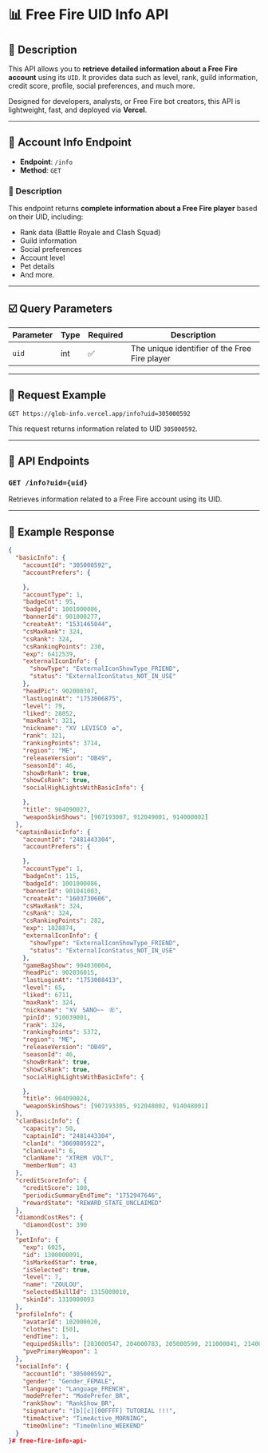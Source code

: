 # 📊 Free Fire UID Info API

## 📝 Description

This API allows you to **retrieve detailed information about a Free Fire account** using its `UID`. It provides data such as level, rank, guild information, credit score, profile, social preferences, and much more.

Designed for developers, analysts, or Free Fire bot creators, this API is lightweight, fast, and deployed via **Vercel**.

---

## 🪪 Account Info Endpoint

-   **Endpoint**: `/info`
-   **Method**: `GET`

### 📌 Description

This endpoint returns **complete information about a Free Fire player** based on their UID, including:
-   Rank data (Battle Royale and Clash Squad)
-   Guild information
-   Social preferences
-   Account level
-   Pet details
-   And more.

---

## ☑️ Query Parameters

| Parameter | Type | Required | Description |
|---|---|---|---|
| `uid` | int | ✅ | The unique identifier of the Free Fire player |

---

## 📨 Request Example

`GET https://glob-info.vercel.app/info?uid=305000592`

This request returns information related to UID `305000592`.

---

## 🔁 API Endpoints

### `GET /info?uid={uid}`

Retrieves information related to a Free Fire account using its UID.

---

## 🔄 Example Response

```json
{
  "basicInfo": {
    "accountId": "305000592",
    "accountPrefers": {

    },
    "accountType": 1,
    "badgeCnt": 95,
    "badgeId": 1001000086,
    "bannerId": 901000277,
    "createAt": "1531465844",
    "csMaxRank": 324,
    "csRank": 324,
    "csRankingPoints": 230,
    "exp": 6412539,
    "externalIconInfo": {
      "showType": "ExternalIconShowType_FRIEND",
      "status": "ExternalIconStatus_NOT_IN_USE"
    },
    "headPic": 902000307,
    "lastLoginAt": "1753006875",
    "level": 79,
    "liked": 28052,
    "maxRank": 321,
    "nickname": "XVㅤLEVISCOㅤ✿",
    "rank": 321,
    "rankingPoints": 3714,
    "region": "ME",
    "releaseVersion": "OB49",
    "seasonId": 46,
    "showBrRank": true,
    "showCsRank": true,
    "socialHighLightsWithBasicInfo": {

    },
    "title": 904090027,
    "weaponSkinShows": [907193007, 912049001, 914000002]
  },
  "captainBasicInfo": {
    "accountId": "2481443304",
    "accountPrefers": {

    },
    "accountType": 1,
    "badgeCnt": 115,
    "badgeId": 1001000086,
    "bannerId": 901041003,
    "createAt": "1603730606",
    "csMaxRank": 324,
    "csRank": 324,
    "csRankingPoints": 282,
    "exp": 1828874,
    "externalIconInfo": {
      "showType": "ExternalIconShowType_FRIEND",
      "status": "ExternalIconStatus_NOT_IN_USE"
    },
    "gameBagShow": 904030004,
    "headPic": 902036015,
    "lastLoginAt": "1753008413",
    "level": 65,
    "liked": 6711,
    "maxRank": 324,
    "nickname": "ӾVㅤSANO̴̴ㅤ㊧",
    "pinId": 910039001,
    "rank": 324,
    "rankingPoints": 5372,
    "region": "ME",
    "releaseVersion": "OB49",
    "seasonId": 46,
    "showBrRank": true,
    "showCsRank": true,
    "socialHighLightsWithBasicInfo": {

    },
    "title": 904090024,
    "weaponSkinShows": [907193305, 912048002, 914048001]
  },
  "clanBasicInfo": {
    "capacity": 50,
    "captainId": "2481443304",
    "clanId": "3069805922",
    "clanLevel": 6,
    "clanName": "XTREMㅤVOLT",
    "memberNum": 43
  },
  "creditScoreInfo": {
    "creditScore": 100,
    "periodicSummaryEndTime": "1752947646",
    "rewardState": "REWARD_STATE_UNCLAIMED"
  },
  "diamondCostRes": {
    "diamondCost": 390
  },
  "petInfo": {
    "exp": 6025,
    "id": 1300000091,
    "isMarkedStar": true,
    "isSelected": true,
    "level": 7,
    "name": "ZOULOU",
    "selectedSkillId": 1315000010,
    "skinId": 1310000093
  },
  "profileInfo": {
    "avatarId": 102000020,
    "clothes": [50],
    "endTime": 1,
    "equipedSkills": [203000547, 204000783, 205000590, 211000041, 214000062],
    "pvePrimaryWeapon": 1
  },
  "socialInfo": {
    "accountId": "305000592",
    "gender": "Gender_FEMALE",
    "language": "Language_FRENCH",
    "modePrefer": "ModePrefer_BR",
    "rankShow": "RankShow_BR",
    "signature": "[b][c][00FFFF] TUTORIAL !!!",
    "timeActive": "TimeActive_MORNING",
    "timeOnline": "TimeOnline_WEEKEND"
  }
}#   f r e e - f i r e - i n f o - a p i -  
 